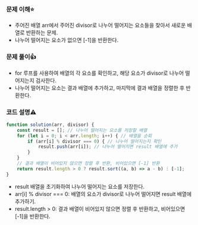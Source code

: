 ### 문제 이해⭐
+ 주어진 배열 arr에서 주어진 divisor로 나누어 떨어지는 요소들을 찾아서 새로운 배열로 반환하는 문제.
+ 나누어 떨어지는 요소가 없으면 [-1]을 반환한다.
### 문제 풀이👍
+ for 루프를 사용하여 배열의 각 요소를 확인하고, 해당 요소가 divisor로 나누어 떨어지는지 검사한다.
+ 나누어 떨어지는 요소는 결과 배열에 추가하고, 마지막에 결과 배열을 정렬한 후 반환한다.
### 코드 설명⚠️
```javascript
function solution(arr, divisor) {
    const result = []; // 나누어 떨어지는 요소를 저장할 배열
    for (let i = 0; i < arr.length; i++) { // 배열을 순회
        if (arr[i] % divisor === 0) { // 나누어 떨어지는지 확인
            result.push(arr[i]); // 나누어 떨어지면 result 배열에 추가
        }
    }
    // 결과 배열이 비어있지 않으면 정렬 후 반환, 비어있으면 [-1] 반환
    return result.length > 0 ? result.sort((a, b) => a - b) : [-1];
}
```
+ result 배열을 초기화하여 나누어 떨어지는 요소를 저장한다.
+ arr[i] % divisor === 0: 배열의 요소가 divisor로 나누어 떨어지면 result 배열에 추가하기.
+ result.length > 0: 결과 배열이 비어있지 않으면 정렬 후 반환하고, 비어있으면 [-1]을 반환한다.
